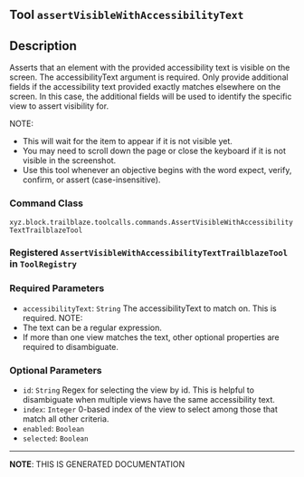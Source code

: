 ## Tool `assertVisibleWithAccessibilityText`

## Description
Asserts that an element with the provided accessibility text is visible on the screen. The accessibilityText argument is required. Only provide additional fields if the accessibility text provided exactly matches elsewhere on the screen. In this case, the additional fields will be used to identify the specific view to assert visibility for.

NOTE:
- This will wait for the item to appear if it is not visible yet.
- You may need to scroll down the page or close the keyboard if it is not visible in the screenshot.
- Use this tool whenever an objective begins with the word expect, verify, confirm, or assert (case-insensitive).

### Command Class
`xyz.block.trailblaze.toolcalls.commands.AssertVisibleWithAccessibilityTextTrailblazeTool`

### Registered `AssertVisibleWithAccessibilityTextTrailblazeTool` in `ToolRegistry`
### Required Parameters
- `accessibilityText`: `String`
  The accessibilityText to match on. This is required.
NOTE:
- The text can be a regular expression.
- If more than one view matches the text, other optional properties are required to disambiguate.

### Optional Parameters
- `id`: `String`
  Regex for selecting the view by id. This is helpful to disambiguate when multiple views have the same accessibility text.
- `index`: `Integer`
  0-based index of the view to select among those that match all other criteria.
- `enabled`: `Boolean`
- `selected`: `Boolean`



<hr/>

**NOTE**: THIS IS GENERATED DOCUMENTATION